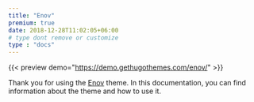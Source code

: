 ```yaml
---
title: "Enov"
premium: true
date: 2018-12-28T11:02:05+06:00 
# type dont remove or customize
type : "docs"
---
```


{{< preview demo="https://demo.gethugothemes.com/enov/" >}}

Thank you for using the [Enov](https://gethugothemes.com/themes/enov-hugo/) theme. In this documentation, you can find information about the theme and how to use it.